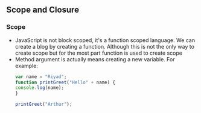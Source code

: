 ## Scope and Closure

### Scope

 - JavaScript is not block scoped, it's a function scoped language. We can create a blog by creating a function. Although this is not the only way to create scope but for the most part function is used to create scope
- Method argument is actually means creating a new variable. For example:
    ```javascript
    var name = "Riyad";
    function printGreet("Hello" + name) {
    console.log(name);
    }

    printGreet("Arthur");
    ```